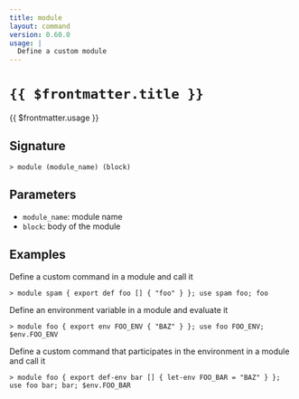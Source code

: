 ```yaml
---
title: module
layout: command
version: 0.60.0
usage: |
  Define a custom module
---
```


# `{{ $frontmatter.title }}`

<div style='white-space: pre-wrap;'>{{ $frontmatter.usage }}</div>

## Signature

`> module (module_name) (block)`

## Parameters

- `module_name`: module name
- `block`: body of the module

## Examples

Define a custom command in a module and call it

```shell
> module spam { export def foo [] { "foo" } }; use spam foo; foo
```

Define an environment variable in a module and evaluate it

```shell
> module foo { export env FOO_ENV { "BAZ" } }; use foo FOO_ENV; $env.FOO_ENV
```

Define a custom command that participates in the environment in a module and call it

```shell
> module foo { export def-env bar [] { let-env FOO_BAR = "BAZ" } }; use foo bar; bar; $env.FOO_BAR
```

